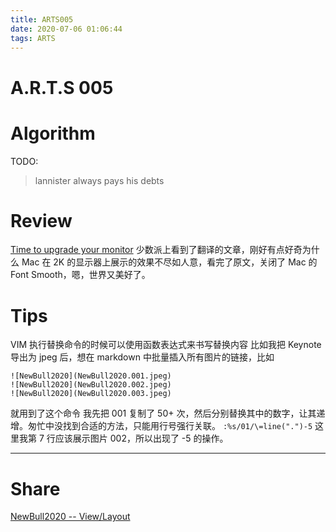 ```yaml
---
title: ARTS005
date: 2020-07-06 01:06:44
tags: ARTS
---
```

# A.R.T.S 005

# Algorithm

TODO:
> lannister always pays his debts

# Review

[Time to upgrade your monitor](https://tonsky.me/blog/monitors/?nsukey=QLUi2Zk9GuSXx5M26%2FfeaQlEU1J3zCdWTm8INzA%2BA%2BlNiyUeFePHAaBJqg%2BeDjxeEa3BX3A3IPBrw%2B8dz2QJcm4tLQ04y%2FcdgexnmP9YwMbqALrImTZ221VlzUOAvtV1JgPLmz400RhjXxkAcc91VEDlW74jK%2FQfDsjhxh6KiWdbHTHbgzZpg0kS5c6f8kbLYd2zv4WqksKFmZkoNjh7XQ%3D%3D)
少数派上看到了翻译的文章，刚好有点好奇为什么 Mac 在 2K 的显示器上展示的效果不尽如人意，看完了原文，关闭了 Mac 的 Font Smooth，嗯，世界又美好了。

# Tips

VIM 执行替换命令的时候可以使用函数表达式来书写替换内容
比如我把 Keynote 导出为 jpeg 后，想在 markdown 中批量插入所有图片的链接，比如

```
![NewBull2020](NewBull2020.001.jpeg)
![NewBull2020](NewBull2020.002.jpeg)
![NewBull2020](NewBull2020.003.jpeg)
```
就用到了这个命令
我先把 001 复制了 50+ 次，然后分别替换其中的数字，让其递增。匆忙中没找到合适的方法，只能用行号强行关联。
`:%s/01/\=line(".")-5`
这里我第 7 行应该展示图片 002，所以出现了 -5 的操作。

---

# Share

[NewBull2020 -- View/Layout](/2020/07/06/NewBull2020)
